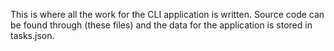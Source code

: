 This is where all the work for the CLI application is written. Source code can be found through (these files) and the data for the application is stored in tasks.json.